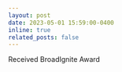 ```yaml
---
layout: post
date: 2023-05-01 15:59:00-0400
inline: true
related_posts: false
---
```


Received BroadIgnite Award

